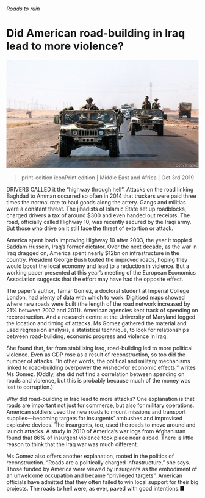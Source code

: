 ###### Roads to ruin

# Did American road-building in Iraq lead to more violence? 

![image](images/20191005_MAP001_0.jpg) 

> print-edition iconPrint edition | Middle East and Africa | Oct 3rd 2019 

DRIVERS CALLED it the “highway through hell”. Attacks on the road linking Baghdad to Amman occurred so often in 2014 that truckers were paid three times the normal rate to haul goods along the artery. Gangs and militias were a constant threat. The jihadists of Islamic State set up roadblocks, charged drivers a tax of around $300 and even handed out receipts. The road, officially called Highway 10, was recently secured by the Iraqi army. But those who drive on it still face the threat of extortion or attack. 

America spent loads improving Highway 10 after 2003, the year it toppled Saddam Hussein, Iraq’s former dictator. Over the next decade, as the war in Iraq dragged on, America spent nearly $12bn on infrastructure in the country. President George Bush touted the improved roads, hoping they would boost the local economy and lead to a reduction in violence. But a working paper presented at this year’s meeting of the European Economics Association suggests that the effort may have had the opposite effect. 

The paper’s author, Tamar Gomez, a doctoral student at Imperial College London, had plenty of data with which to work. Digitised maps showed where new roads were built (the length of the road network increased by 21% between 2002 and 2011). American agencies kept track of spending on reconstruction. And a research centre at the University of Maryland logged the location and timing of attacks. Ms Gomez gathered the material and used regression analysis, a statistical technique, to look for relationships between road-building, economic progress and violence in Iraq. 

She found that, far from stabilising Iraq, road-building led to more political violence. Even as GDP rose as a result of reconstruction, so too did the number of attacks. “In other words, the political and military mechanisms linked to road-building overpower the wished-for economic effects,” writes Ms Gomez. (Oddly, she did not find a correlation between spending on roads and violence, but this is probably because much of the money was lost to corruption.) 

Why did road-building in Iraq lead to more attacks? One explanation is that roads are important not just for commerce, but also for military operations. American soldiers used the new roads to mount missions and transport supplies—becoming targets for insurgents’ ambushes and improvised explosive devices. The insurgents, too, used the roads to move around and launch attacks. A study in 2010 of America’s war logs from Afghanistan found that 86% of insurgent violence took place near a road. There is little reason to think that the Iraq war was much different. 

Ms Gomez also offers another explanation, rooted in the politics of reconstruction. “Roads are a politically charged infrastructure,” she says. Those funded by America were viewed by insurgents as the embodiment of an unwelcome occupation and became “privileged targets”. American officials have admitted that they often failed to win local support for their big projects. The roads to hell were, as ever, paved with good intentions.■ 

